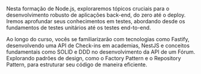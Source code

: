 Nesta formação de Node.js, exploraremos tópicos cruciais para o desenvolvimento robusto de aplicações back-end, do zero até o deploy. Iremos aprofundar seus conhecimentos em testes, abordando desde os fundamentos de testes unitários até os testes end-to-end.

Ao longo do curso, vocês se familiarizarão com tecnologias como Fastify, desenvolvendo uma API de Check-ins em academias, NestJS e conceitos fundamentais como SOLID e DDD no desenvolvimento da API de um Fórum. Explorando padrões de design, como o Factory Pattern e o Repository Pattern, para estruturar seu código de maneira eficiente.